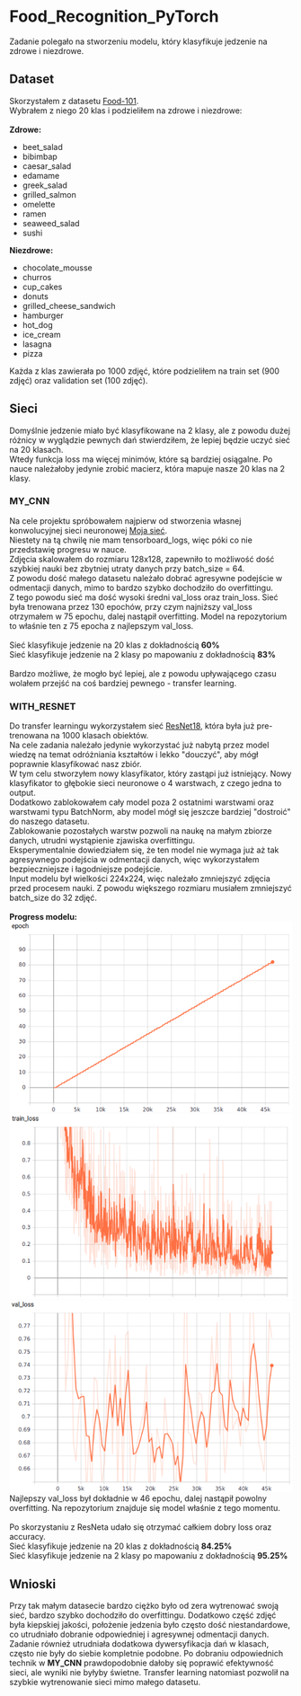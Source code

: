 # **Food_Recognition_PyTorch**
Zadanie polegało na stworzeniu modelu, który klasyfikuje jedzenie na zdrowe i niezdrowe. <br>
## **Dataset**
Skorzystałem z datasetu [Food-101](https://www.kaggle.com/kmader/food41). <br>
Wybrałem z niego 20 klas i podzieliłem na zdrowe i niezdrowe:<br><br>
**Zdrowe:**
* beet_salad
* bibimbap
* caesar_salad
* edamame
* greek_salad
* grilled_salmon
* omelette
* ramen
* seaweed_salad
* sushi <br>

**Niezdrowe:**
* chocolate_mousse
* churros
* cup_cakes
* donuts
* grilled_cheese_sandwich
* hamburger
* hot_dog
* ice_cream
* lasagna
* pizza <br>

Każda z klas zawierała po 1000 zdjęć, które podzieliłem na train set (900 zdjęć) oraz validation set (100 zdjęć). <br>
## **Sieci**
Domyślnie jedzenie miało być klasyfikowane na 2 klasy, ale z powodu dużej różnicy w wyglądzie pewnych dań stwierdziłem, że lepiej będzie uczyć sieć na 20 klasach. <br>
Wtedy funkcja loss ma więcej minimów, które są bardziej osiągalne. Po nauce należałoby jedynie zrobić macierz, która mapuje nasze 20 klas na 2 klasy.
### **MY_CNN**
Na cele projektu spróbowałem najpierw od stworzenia własnej konwolucyjnej sieci neuronowej [Moja sieć](./my_cnn/mycnn.py). <br>
Niestety na tą chwilę nie mam tensorboard_logs, więc póki co nie przedstawię progresu w nauce. <br>
Zdjęcia skalowałem do rozmiaru 128x128, zapewniło to możliwość dość szybkiej nauki bez zbytniej utraty danych przy batch_size = 64. <br>
Z powodu dość małego datasetu należało dobrać agresywne podejście w odmentacji danych, mimo to bardzo szybko dochodziło do overfittingu. <br>
Z tego powodu sieć ma dość wysoki średni val_loss oraz train_loss. Sieć była trenowana przez 130 epochów, przy czym najniższy val_loss otrzymałem w 75 epochu, dalej nastąpił overfitting. Model na repozytorium to właśnie ten z 75 epocha z najlepszym val_loss. <br><br>
Sieć klasyfikuje jedzenie na 20 klas z dokładnością **60%**<br>
Sieć klasyfikuje jedzenie na 2 klasy po mapowaniu z dokładnością **83%**<br><br>
Bardzo możliwe, że mogło być lepiej, ale z powodu upływającego czasu wolałem przejść na coś bardziej pewnego - transfer learning.
### **WITH_RESNET**
Do transfer learningu wykorzystałem sieć [ResNet18](https://pytorch.org/hub/pytorch_vision_resnet/), która była już pre-trenowana na 1000 klasach obiektów. <br>
Na cele zadania należało jedynie wykorzystać już nabytą przez model wiedzę na temat odróżniania kształtów i lekko "douczyć", aby mógł poprawnie klasyfikować nasz zbiór. <br>
W tym celu stworzyłem nowy klasyfikator, który zastąpi już istniejący. Nowy klasyfikator to głębokie sieci neuronowe o 4 warstwach, z czego jedna to output. <br>
Dodatkowo zablokowałem cały model poza 2 ostatnimi warstwami oraz warstwami typu BatchNorm, aby model mógł się jeszcze bardziej "dostroić" do naszego datasetu. <br>
Zablokowanie pozostałych warstw pozwoli na naukę na małym zbiorze danych, utrudni wystąpienie zjawiska overfittingu. <br>
Eksperymentalnie dowiedziałem się, że ten model nie wymaga już aż tak agresywnego podejścia w odmentacji danych, więc wykorzystałem bezpieczniejsze i łagodniejsze podejście. <br>
Input modelu był wielkości 224x224, więc należało zmniejszyć zdjęcia przed procesem nauki. Z powodu większego rozmiaru musiałem zmniejszyć batch_size do 32 zdjęć.<br><br>
**Progress modelu:**<br>
![epoch img](./with_resnet/epoch.png)<br>
![train_loss](./with_resnet/train_loss.png)<br>
![valid_loss](./with_resnet/valid_loss.png)<br>
Najlepszy val_loss był dokładnie w 46 epochu, dalej nastąpił powolny overfitting. Na repozytorium znajduje się model właśnie z tego momentu.<br><br>
Po skorzystaniu z ResNeta udało się otrzymać całkiem dobry loss oraz accuracy. <br>
Sieć klasyfikuje jedzenie na 20 klas z dokładnością **84.25%**<br>
Sieć klasyfikuje jedzenie na 2 klasy po mapowaniu z dokładnością **95.25%**
## **Wnioski**
Przy tak małym datasecie bardzo ciężko było od zera wytrenować swoją sieć, bardzo szybko dochodziło do overfittingu. Dodatkowo część zdjęć była kiepskiej jakości, położenie jedzenia było często dość niestandardowe, co utrudniało dobranie odpowiedniej i agresywnej odmentacji danych. Zadanie również utrudniała dodatkowa dywersyfikacja dań w klasach, często nie były do siebie kompletnie podobne. Po dobraniu odpowiednich technik w **MY_CNN** prawdopodobnie dałoby się poprawić efektywność sieci, ale wyniki nie byłyby świetne. Transfer learning natomiast pozwolił na szybkie wytrenowanie sieci mimo małego datasetu.
